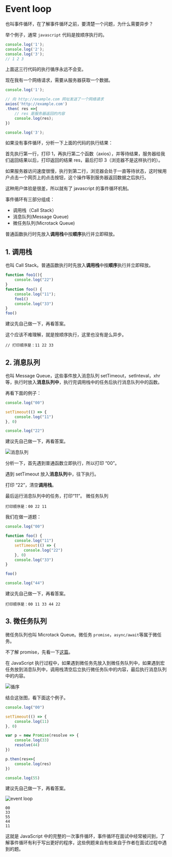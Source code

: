 # Event loop

也叫事件循环，在了解事件循环之前，要清楚一个问题，为什么需要异步？

举个例子，通常 `javascript` 代码是按顺序执行的。

```js
console.log('1');
console.log('2');
console.log('3');
// 1 2 3
```

上面这三行代码的执行循序永远不会变。

现在我有一个网络请求，需要从服务器获取一个数据。

```js
console.log('1');

// 向 http://example.com 网址发送了一个网络请求
axios('http://example.com')
.then( res =>{
    // res 是服务器返回的内容
    console.log(res);
})

console.log('3');
```

如果没有事件循环，分析一下上面的代码的执行结果：

首先执行第一行，打印 1，再执行第二个函数（axios），并等待结果，服务器给我们返回结果以后，打印返回的结果 res，最后打印 3（浏览器不是这样执行的）。

如果服务器访问速度很慢，执行到第二行，浏览器会处于一直等待状态，这时候用户点击一个网页上的点击按钮，这个操作等到服务器返回数据之后执行。

这种用户体验是很差，所以就有了 javascript 的事件循环机制。

事件循环有三部分组成：

- 调用栈（Call Stack）
- 消息队列(Message Queue)
- 微任务队列(Microtack Queue)

普通函数执行时先放入**调用栈**中按**顺序**执行并立即释放。

## 1. 调用栈

也叫 Call Stack。普通函数执行时先放入**调用栈**中按**顺序**执行并立即释放。

```js
function foo1(){
    console.log("22")
}
function foo() {
    console.log("11");
    foo1()
    console.log("33")
}
foo()
```

建议先自己做一下，再看答案。

这个应该不难理解，就是按顺序执行，这里也没有是么异步。

```text
// 打印顺序是：11 22 33
```

## 2. 消息队列

也叫 Message Queue，这些事件放入消息队列 setTimeout，setInteval，xhr等，执行时放入**消息队列中**，执行完调用栈中的任务后执行消息队列中的函数。

再看下面的例子：

```js
console.log("00")

setTimeout(() => {
    console.log("11")
}, 0)

console.log("22")
```

建议先自己做一下，再看答案。

![消息队列](message.png)

分析一下，首先遇到普通函数立即执行，所以打印 “00”。

遇到 setTimeout 放入**消息队列**中，往下执行。

打印 “22”，清空**调用栈**。

最后运行消息队列中的任务，打印“11”。
微任务队列

```text
打印顺序是：00 22 11
```

我们在做一道题：

```js
console.log("00")

function foo() {
    console.log("11")
    setTimeout(() => {
        console.log("22")
    }, 0)
    console.log("33")
}

foo()

console.log("44")
```

建议先自己做一下，再看答案。

```text
打印顺序是：00 11 33 44 22
```

## 3. 微任务队列

微任务队列也叫 Microtack Queue。微任务 `promise`，`async/await`等属于微任务。

不了解 promise，先看一下[这篇](./promise.md)。

在 JavaScript 执行过程中，如果遇到微任务先放入到微任务队列中，如果遇到宏任务放到消息队列中，调用栈清空后立执行微任务队中的内容，最后执行消息队列中的内容。

![循序](order.png)

结合这张图，看下面这个例子。

```js
console.log("00")

setTimeout(() => {
    console.log(11)
}, 0)

var p = new Promise(resolve => {
    console.log(33)
    resolve(44)
})

p.then(res=>{
    console.log(res)
})

console.log(55)
```

建议先自己做一下，再看答案。

![event loop](loop.png)

```text
00
33
55
44
11
```

这就是 JavaScript 中的完整的一次事件循环，事件循环在面试中经常被问到，了解事件循环有利于写出更好的程序，这些例题来自有些来自于作者在面试过程中遇到的题。

 
 <comment-comment/> 
 